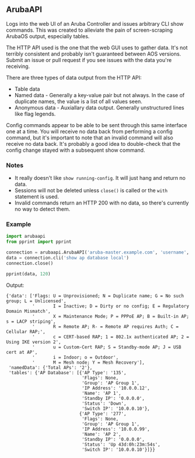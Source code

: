 ## ArubaAPI

Logs into the web UI of an Aruba Controller and issues arbitrary CLI show commands.  This was created to alleviate the pain of screen-scraping ArubaOS output, especially tables.

The HTTP API used is the one that the web GUI uses to gather data.  It's not terribly consistent and probably isn't guaranteed between AOS versions.  Submit an issue or pull request if you see issues with the data you're receiving.

There are three types of data output from the HTTP API:
 * Table data
 * Named data - Generally a key-value pair but not always.  In the case of duplicate names, the value is a list of all values seen.
 * Anonymous data - Auxiallary data output.  Generally unstructured lines like flag legends.

Config commands appear to be able to be sent through this same interface one at a time.  You will receive no data back from performing a config command, but it's important to note that an invalid command will also receive no data back.  It's probably a good idea to double-check that the config change stayed with a subsequent show command.

### Notes
 * It really doesn't like `show running-config`.  It will just hang and return no data.
 * Sessions will not be deleted unless `close()` is called or the `with` statement is used.
 * Invalid commands return an HTTP 200 with no data, so there's currently no way to detect them.

### Example

```python
import arubaapi
from pprint import pprint

connection = arubaapi.ArubaAPI('aruba-master.example.com', 'username', 'password')
data = connection.cli('show ap database local')
connection.close()

pprint(data, 120)
```

Output:

```
{'data': ['Flags: U = Unprovisioned; N = Duplicate name; G = No such group; L = Unlicensed',
          '       I = Inactive; D = Dirty or no config; E = Regulatory Domain Mismatch',
          '       X = Maintenance Mode; P = PPPoE AP; B = Built-in AP; s = LACP striping',
          '       R = Remote AP; R- = Remote AP requires Auth; C = Cellular RAP;',
          '       c = CERT-based RAP; 1 = 802.1x authenticated AP; 2 = Using IKE version 2',
          '       u = Custom-Cert RAP; S = Standby-mode AP; J = USB cert at AP',
          '       i = Indoor; o = Outdoor',
          '       M = Mesh node; Y = Mesh Recovery'],
 'namedData': {'Total APs': '2'},
 'tables': {'AP Database': [{'AP Type': '135',
                             'Flags': None,
                             'Group': 'AP Group 1',
                             'IP Address': '10.0.0.12',
                             'Name': 'AP 1',
                             'Standby IP': '0.0.0.0',
                             'Status': 'Down',
                             'Switch IP': '10.0.0.10'},
                            {'AP Type': '277',
                             'Flags': None,
                             'Group': 'AP Group 1',
                             'IP Address': '10.0.0.99',
                             'Name': 'AP 2',
                             'Standby IP': '0.0.0.0',
                             'Status': 'Up 43d:0h:23m:54s',
                             'Switch IP': '10.0.0.10'}]}}
```
